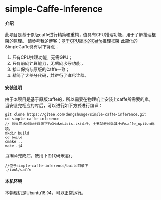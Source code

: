 # simple-Caffe-Inference

#### 介绍
此项目是基于原版caffe进行精简和重构，值具有CPU推理功能，用于了解推理框架的原理。
请参考我的博客：[基于CPU版本的Caffe推理框架](https://www.cnblogs.com/dengshunge/p/13972872.html)
此简化的SimpleCaffe具有以下特点：
1. 只有CPU推理功能，无需GPU；
2. 只有前向计算能力，无后向求导功能；
3. 接口保持与原版的Caffe一致；
4. 精简了大部分代码，并进行了详尽注释。

#### 安装说明
由于本项目是基于原版caffe的，所以需要在物理机上安装上caffe所需要的库。
当安装完相应的库后，可以进行如下方式进行编译：

```
git clone https://gitee.com/dengshunge/simple-caffe-inference.git
cd simple-caffe-inference
// 修改需求修改根目录下的CMakeLists.txt文件，主要就是修改其中的caffe_option选项，
mkdir build
cd build
cmake ..
make -j4
```

当编译完成后，使用下面代码来运行

```
//位于simple-caffe-inference/build目录下
./tool/caffe
```

#### 本机环境
本物理机是Ubuntu16.04，可以正常运行。

